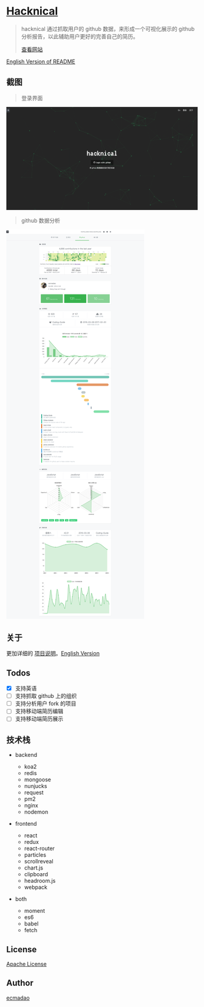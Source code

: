 # [Hacknical](http://hacknical.com?locale=zh-CN)

> hacknical 通过抓取用户的 github 数据，来形成一个可视化展示的 github 分析报告，以此辅助用户更好的完善自己的简历。
>
> [查看网站](http://hacknical.com?locale=zh-CN)

[English Version of README](./README.md)

## 截图

> 登录界面

![login page](./screenshots/login-zh.png)

> github 数据分析

![github datas](./screenshots/github-zh.png)

## 关于

更加详细的 [项目说明](./doc/ABOUT-zh-CN.md)。[English Version](./doc/ABOUT-en.md)

## Todos

- [x] 支持英语
- [ ] 支持抓取 github 上的组织
- [ ] 支持分析用户 fork 的项目
- [ ] 支持移动端简历编辑
- [ ] 支持移动端简历展示

## 技术栈

- backend

  - koa2
  - redis
  - mongoose
  - nunjucks
  - request
  - pm2
  - nginx
  - nodemon

- frontend

  - react
  - redux
  - react-router
  - particles
  - scrollreveal
  - chart.js
  - clipboard
  - headroom.js
  - webpack

- both

  - moment
  - es6
  - babel
  - fetch

## License

[Apache License](./LICENSE)

## Author

[ecmadao](//github.com/ecmadao)